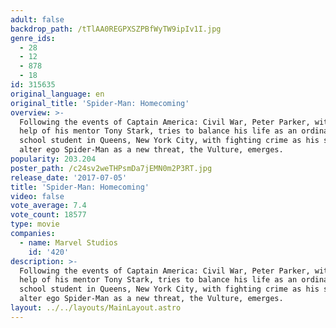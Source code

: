 ```yaml
---
adult: false
backdrop_path: /tTlAA0REGPXSZPBfWyTW9ipIv1I.jpg
genre_ids:
  - 28
  - 12
  - 878
  - 18
id: 315635
original_language: en
original_title: 'Spider-Man: Homecoming'
overview: >-
  Following the events of Captain America: Civil War, Peter Parker, with the
  help of his mentor Tony Stark, tries to balance his life as an ordinary high
  school student in Queens, New York City, with fighting crime as his superhero
  alter ego Spider-Man as a new threat, the Vulture, emerges.
popularity: 203.204
poster_path: /c24sv2weTHPsmDa7jEMN0m2P3RT.jpg
release_date: '2017-07-05'
title: 'Spider-Man: Homecoming'
video: false
vote_average: 7.4
vote_count: 18577
type: movie
companies:
  - name: Marvel Studios
    id: '420'
description: >-
  Following the events of Captain America: Civil War, Peter Parker, with the
  help of his mentor Tony Stark, tries to balance his life as an ordinary high
  school student in Queens, New York City, with fighting crime as his superhero
  alter ego Spider-Man as a new threat, the Vulture, emerges.
layout: ../../layouts/MainLayout.astro
---
```


